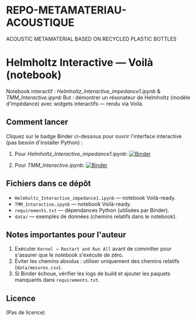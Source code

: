 # REPO-METAMATERIAU-ACOUSTIQUE
ACOUSTIC METAMATERIAL BASED ON RECYCLED PLASTIC BOTTLES

# Helmholtz Interactive — Voilà (notebook)

Notebook interactif : *Helmholtz_Interactive_impedance1.ipynb* & *TMM_Interactive.ipynb*
But : démontrer un résonateur de Helmholtz (modèle d'impédance) avec widgets interactifs — rendu via Voilà.

## Comment lancer 
Cliquez sur le badge Binder ci-dessous pour ouvrir l'interface interactive (pas besoin d'installer Python) :

1) Pour *Helmholtz_Interactive_impedance1.ipynb*: 
[![Binder](https://mybinder.org/badge_logo.svg)](https://mybinder.org/v2/gh/fanomezanaalex-arch/REPO-METAMATERIAU-ACOUSTIC/main?urlpath=voila/render/Helmholtz_Interactiv_impedance1.ipynb)




3) Pour *TMM_Interactive.ipynb*: 
[![Binder](https://mybinder.org/badge_logo.svg)](https://mybinder.org/v2/gh/fanomezanaalex-arch/REPO-METAMATERIAU-ACOUSTIC/main?urlpath=voila/render/TMM_Interactive.ipynb)

## Fichiers dans ce dépôt
- `Helmholtz_Interactive_impedance1.ipynb` — notebook Voilà-ready.
- `TMM_Interactive.ipynb` — notebook Voilà-ready.
- `requirements.txt` — dépendances Python (utilisées par Binder).
- `data/` — exemples de données (chemins relatifs dans le notebook).

## Notes importantes pour l'auteur
1. Exécuter `Kernel → Restart and Run All` avant de committer pour s'assurer que le notebook s'exécute de zéro.  
2. Éviter les chemins absolus : utiliser uniquement des chemins relatifs (`data/mesures.csv`).  
3. Si Binder échoue, vérifier les logs de build et ajouter les paquets manquants dans `requirements.txt`.

## Licence
(Pas de licence)
